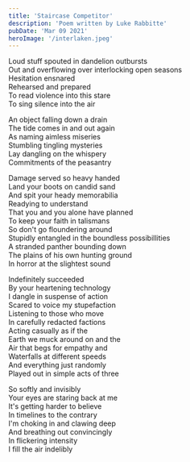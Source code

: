```yaml
---
title: 'Staircase Competitor'
description: 'Poem written by Luke Rabbitte'
pubDate: 'Mar 09 2021'
heroImage: '/interlaken.jpeg'
---
```


Loud stuff spouted in dandelion outbursts  
Out and overflowing over interlocking open seasons  
Hesitation ensnared  
Rehearsed and prepared  
To read violence into this stare  
To sing silence into the air  
  
An object falling down a drain  
The tide comes in and out again  
As naming aimless miseries  
Stumbling tingling mysteries  
Lay dangling on the whispery  
Commitments of the peasantry  
  
Damage served so heavy handed  
Land your boots on candid sand  
And spit your heady memorabilia  
Readying to understand  
That you and you alone have planned  
To keep your faith in talismans  
So don't go floundering around  
Stupidly entangled in the boundless possibillities  
A stranded panther bounding down  
The plains of his own hunting ground  
In horror at the slightest sound  
  
Indefinitely succeeded  
By your heartening technology  
I dangle in suspense of action  
Scared to voice my stupefaction  
Listening to those who move  
In carefully redacted factions  
Acting casually as if the  
Earth we muck around on and the  
Air that begs for empathy and  
Waterfalls at different speeds  
And everything just randomly  
Played out in simple acts of three  
  
So softly and invisibly  
Your eyes are staring back at me  
It's getting harder to believe  
In timelines to the contrary  
I'm choking in and clawing deep  
And breathing out convincingly  
In flickering intensity  
I fill the air indelibly  